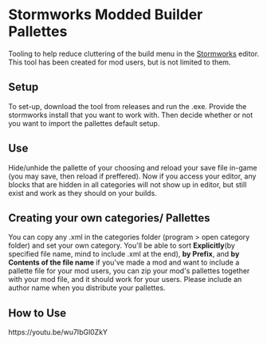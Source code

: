 <h1>Stormworks Modded Builder Pallettes</h1>
Tooling to help reduce cluttering of the build menu in the <a href="https://store.steampowered.com/app/573090/Stormworks_Build_and_Rescue/">Stormworks</a> editor. This tool has been created for mod users, but is not limited to them.

<h2>Setup</h2>
To set-up, download the tool from releases and run the .exe. Provide the stormworks install that you want to work with. Then decide whether or not you want to import the pallettes default setup.

<h2>Use</h2>
Hide/unhide the pallette of your choosing and reload your save file in-game (you may save, then reload if preffered). Now if you access your editor, any blocks that are hidden in all categories will not show up in editor, but still exist and work as they should on your builds.

<h2>Creating your own categories/ Pallettes</h2>
You can copy any .xml in the categories folder (program > open category folder) and set your own category. You'll be able to sort <b>Explicitly</b>(by specified file name, mind to include .xml at the end), <b>by Prefix</b>, and <b>by Contents of the file name</b>
if you've made a mod and want to include a pallette file for your mod users, you can zip your mod's pallettes together with your mod file, and it should work for your users. Please include an author name when you distribute your pallettes.

<h2> How to Use </h2>
https://youtu.be/wu7IbGl0ZkY
